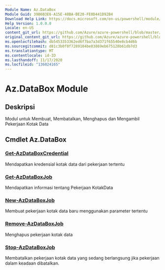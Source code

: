 ```yaml
---
Module Name: Az.DataBox
Module Guid: 39B6B3E6-A15E-48BA-BE20-FE0D441D92B4
Download Help Link: https://docs.microsoft.com/en-us/powershell/module/az.databox
Help Version: 1.0.0.0
Locale: en-US
content_git_url: https://github.com/Azure/azure-powershell/blob/master/src/DataBox/DataBox/help/Az.DataBox.md
original_content_git_url: https://github.com/Azure/azure-powershell/blob/master/src/DataBox/DataBox/help/Az.DataBox.md
ms.openlocfilehash: db5453353362ed6f7ba7a3d371f65540e8cb4d6b
ms.sourcegitcommit: d81c3b0f0f7289104be03869eb675128b61db7d3
ms.translationtype: MT
ms.contentlocale: id-ID
ms.lasthandoff: 11/17/2020
ms.locfileid: "136024165"
---
```

# Az.DataBox Module
## Deskripsi
Modul untuk Membuat, Membatalkan, Menghapus dan Mengambil Pekerjaan Kotak Data

## Cmdlet Az.DataBox
### [Get-AzDataBoxCredential](Get-AzDataBoxCredential.md)
Mendapatkan kredensial kotak data dari pekerjaan tertentu

### [Get-AzDataBoxJob](Get-AzDataBoxJob.md)
Mendapatkan informasi tentang Pekerjaan KotakData

### [New-AzDataBoxJob](New-AzDataBoxJob.md)
Membuat pekerjaan kotak data baru menggunakan parameter tertentu

### [Remove-AzDataBoxJob](Remove-AzDataBoxJob.md)
Menghapus pekerjaan kotak data

### [Stop-AzDataBoxJob](Stop-AzDataBoxJob.md)
Membatalkan pekerjaan kotak data yang sedang berlangsung jika pekerjaan dalam keadaan dibatalkan.

